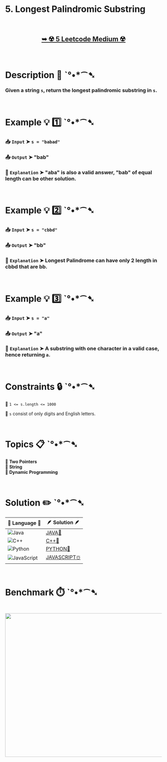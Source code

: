 # 5. Longest Palindromic Substring

</br>

<h2 align="center"> 

<a href="https://leetcode.com/problems/longest-palindromic-substring/description/"><strong>➥ ☢️ 5 Leetcode Medium ☢️ </strong></a>
</h2>

</br>

# Description 📜 ˋ°•*⁀➷

### Given a string `s`, return the longest palindromic substring in `s`.

</br>

# Example 💡 1️⃣ ˋ°•*⁀➷

  ### 📥 `Input`  ➤ `s = "babad"`

  ### 📤 `Output`  ➤ "bab"

  ### 🔦 `Explanation`  ➤  "aba" is also a valid answer, "bab" of equal length can be other solution.

</br>

# Example 💡 2️⃣ ˋ°•*⁀➷

  ### 📥 `Input` ➤ `s = "cbbd"`

  ### 📤 `Output`  ➤ "bb"

  ### 🔦 `Explanation` ➤ Longest Palindrome can have only 2 length in cbbd that are bb.

</br>

# Example 💡 3️⃣ ˋ°•*⁀➷

  ### 📥 `Input` ➤ `s = "a"`

  ### 📤 `Output`  ➤ "a"

  ### 🔦 `Explanation`  ➤ A substring with one character in a valid case, hence returning `a`.

</br>

# Constraints 🔒 ˋ°•*⁀➷

🔹 `1 <= s.length <= 1000` </br>

🔹 `s` consist of only digits and English letters. </br>

</br>

# Topics 📋 ˋ°•*⁀➷

🔸 **Two Pointers**  </br>
🔸 **String**  </br>
🔸 **Dynamic Programming** </br>

</br>

# Solution ✏️ ˋ°•*⁀➷

| 📒 Language 📒  | 🪶 Solution 🪶 |
| ------------- | ------------- |
|  ![Java](https://img.shields.io/badge/java-%23ED8B00.svg?style=for-the-badge&logo=openjdk&logoColor=white)  | [JAVA🍁]() |
|  ![C++](https://img.shields.io/badge/c++-%2300599C.svg?style=for-the-badge&logo=c%2B%2B&logoColor=white)  | [C++🎲]()  |
|  ![Python](https://img.shields.io/badge/python-3670A0?style=for-the-badge&logo=python&logoColor=ffdd54)    | [PYTHON🍰]() |
| ![JavaScript](https://img.shields.io/badge/javascript-%23323330.svg?style=for-the-badge&logo=javascript&logoColor=%23F7DF1E)   | [JAVASCRIPT☃️]() |

</br>

# Benchmark ⏱️ ˋ°•*⁀➷

<h1  align="center" >

<img src ="" width = "700px" height="462px" />

</h1>
